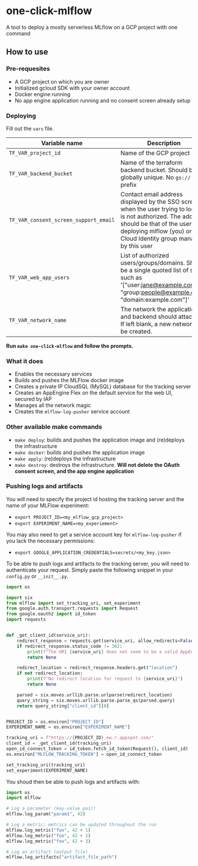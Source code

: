 # one-click-mlflow
A tool to deploy a mostly serverless MLflow on a GCP project with one command

## How to use

### Pre-requesites
- A GCP project on which you are owner
- Initialized gcloud SDK with your owner account
- Docker engine running
- No app engine application running and no consent screen already setup

### Deploying
Fill out the `vars` file.

|Variable name|Description|
|---|---| 
|`TF_VAR_project_id`|Name of the GCP project|
|`TF_VAR_backend_bucket`|Name of the terraform backend bucket. Should be globally unique. No `gs://` prefix|
|`TF_VAR_consent_screen_support_email`|Contact email address displayed by the SSO screen when the user trying to log in is not authorized. The address should be that of the user deploying mlflow (you) or a Cloud Identity group managed by this user|
|`TF_VAR_web_app_users`|List of authorized users/groups/domains. Should be a single quoted list of string such as '["user:jane@example.com", "group:people@example.com", "domain:example.com"]'|
|`TF_VAR_network_name`|The network the application and backend should attach to. If left blank, a new network will be created.|

**Run `make one-click-mlflow` and follow the prompts.**

### What it does
- Enables the necessary services
- Builds and pushes the MLFlow docker image
- Creates a private IP CloudSQL (MySQL) database for the tracking server
- Creates an AppEngine Flex  on the default service for the web UI, secured by IAP
- Manages all the network magic
- Creates the `mlflow-log-pusher` service account

### Other available make commands
- `make deploy`: builds and pushes the application image and (re)deploys the infrastructure
- `make docker`: builds and pushes the application image
- `make apply`: (re)deploys the infrastructure
- `make destroy`: destroys the infrastructure. **Will not delete the OAuth consent screen, and the app engine application**


### Pushing logs and artifacts

You will need to specify the project id hosting the tracking server and the name of your MLFlow experiment:
- `export PROJECT_ID=<my_mlflow_gcp_project>`
- `export EXPERIMENT_NAME=<my_experiement>`

You may also need to get a service account key for `mlflow-log-pusher` if you lack the necessary permissions:
- `export GOOGLE_APPLICATION_CREDENTIALS=secrets/<my_key.json>`

To be able to push logs and artifacts to the tracking server, you will need to authenticate your request.
Simply paste the following snippet in your `config.py` or `__init__.py`.

````python
import os

import six
from mlflow import set_tracking_uri, set_experiment
from google.auth.transport.requests import Request
from google.oauth2 import id_token
import requests


def _get_client_id(service_uri):
    redirect_response = requests.get(service_uri, allow_redirects=False)
    if redirect_response.status_code != 302:
        print(f"The URI {service_uri} does not seem to be a valid AppEngine endpoint.")
        return None

    redirect_location = redirect_response.headers.get("location")
    if not redirect_location:
        print(f"No redirect location for request to {service_uri}")
        return None

    parsed = six.moves.urllib.parse.urlparse(redirect_location)
    query_string = six.moves.urllib.parse.parse_qs(parsed.query)
    return query_string["client_id"][0]


PROJECT_ID = os.environ["PROJECT_ID"]
EXPERIMENT_NAME = os.environ["EXPERIMENT_NAME"]

tracking_uri = f"https://{PROJECT_ID}.ew.r.appspot.com/"
client_id = _get_client_id(tracking_uri)
open_id_connect_token = id_token.fetch_id_token(Request(), client_id)
os.environ["MLFLOW_TRACKING_TOKEN"] = open_id_connect_token

set_tracking_uri(tracking_uri)
set_experiment(EXPERIMENT_NAME)
````

You shoud then be able to push logs and artifacts with:
```python
import os
import mlflow

# Log a parameter (key-value pair)
mlflow.log_param("param1", 42)

# Log a metric; metrics can be updated throughout the run
mlflow.log_metric("foo", 42 + 1)
mlflow.log_metric("foo", 42 + 2)
mlflow.log_metric("foo", 42 + 3)

# Log an artifact (output file)
mlflow.log_artifacts("artifact_file_path")
```